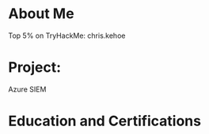 # About Me

Top 5% on TryHackMe: chris.kehoe

# Project: 
Azure SIEM



# Education and Certifications
